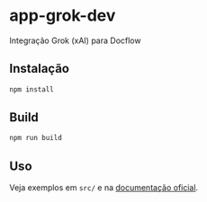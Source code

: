 # app-grok-dev

Integração Grok (xAI) para Docflow

## Instalação

```bash
npm install
```

## Build

```bash
npm run build
```

## Uso

Veja exemplos em `src/` e na [documentação oficial](https://docs.x.ai/docs/api-reference#chat-completions).
